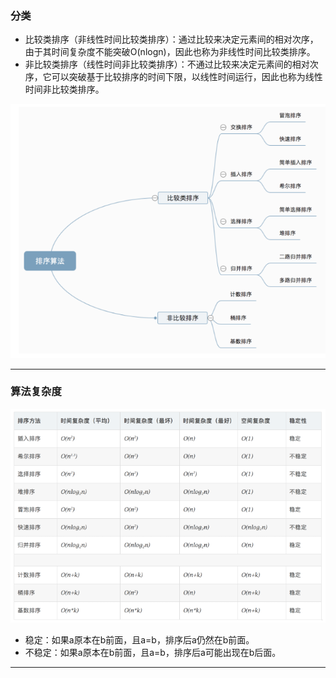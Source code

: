 ### 分类

* 比较类排序（非线性时间比较类排序）：通过比较来决定元素间的相对次序，由于其时间复杂度不能突破O(nlogn)，因此也称为非线性时间比较类排序。
* 非比较类排序（线性时间非比较类排序）：不通过比较来决定元素间的相对次序，它可以突破基于比较排序的时间下限，以线性时间运行，因此也称为线性时间非比较类排序。

![image-20200722095329382](概述.assets/image-20200722095329382.png)



* * *
### 算法复杂度
![image-20200722095307960](概述.assets/image-20200722095307960.png)

- 稳定：如果a原本在b前面，且a=b，排序后a仍然在b前面。
- 不稳定：如果a原本在b前面，且a=b，排序后a可能出现在b后面。

* * *